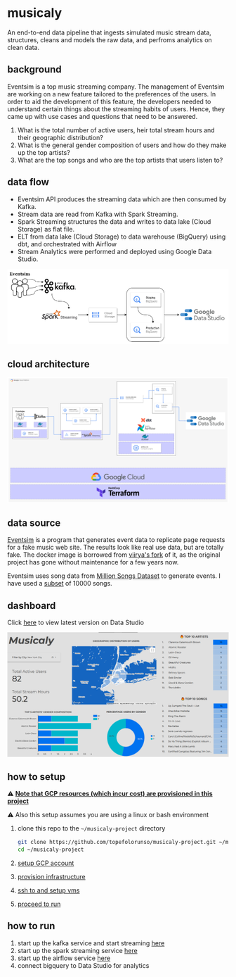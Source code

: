# musicaly

An end-to-end data pipeline that ingests simulated music stream data, structures, cleans and models the raw data, and perfroms analytics on clean data.

## background

Eventsim is a top music streaming company. The management of Eventsim are working on a new feature tailored to the preferences of the users. In order to aid the development of this feature, the developers needed to understand certain things about the streaming habits of users. Hence, they came up with use cases and questions that need to be answered.

1. What is the total number of active users, heir total stream hours and their geographic distribution?
2. What is the general gender composition of users and how do they make up the top artists?
3. What are the top songs and who are the top artists that users listen to?


## data flow

* Eventsim API produces the streaming data which are then consumed by Kafka.
* Stream data are read from Kafka with Spark Streaming.
* Spark Streaming structures the data and writes to data lake (Cloud Storage) as flat file.
* ELT from data lake (Cloud Storage) to data warehouse (BigQuery) using dbt, and orchestrated with Airflow
* Stream Analytics were performed and deployed using Google Data Studio.
  
<img src="images/data_flow.png">


## cloud architecture

<img src="images/cloud_arch.png">



## data source

[Eventsim](https://github.com/Interana/eventsim) is a program that generates event data to replicate page requests for a fake music web site. The results look like real use data, but are totally fake. The docker image is borrowed from [viirya's fork](https://github.com/viirya/eventsim) of it, as the original project has gone without maintenance for a few years now.

Eventsim uses song data from [Million Songs Dataset](http://millionsongdataset.com) to generate events. I have used a [subset](http://millionsongdataset.com/pages/getting-dataset/#subset) of 10000 songs.

## dashboard

Click [here](https://datastudio.google.com/embed/reporting/1085eb37-b359-4613-90e2-71e54a82ff87/page/vYvuC) to view latest version on Data Studio

<img src="images/dashboard.png">


## how to setup
:warning: [**Note that GCP resources (which incur cost) are provisioned in this project**](https://cloud.google.com/pricing)

:warning: Also this setup assumes you are using a linux or bash environment

1. clone this repo to the `~/musicaly-project` directory

      ```bash
      git clone https://github.com/topefolorunso/musicaly-project.git ~/musicaly-project && \
      cd ~/musicaly-project
      ```
2. [setup GCP account](gcp/README.md)
3. [provision infrastructure](terraform/README.md)
4. [ssh to and setup vms](vm_setup/README.md)
5. [proceed to run](#how-to-run)

## how to run

1. start up the kafka service and start streaming [here](kafka/README.md)
2. start up the spark streaming service [here](spark_streaming/README.md)
3. start up the airflow service [here](airflow/README.md)
4. connect bigquery to Data Studio for analytics


